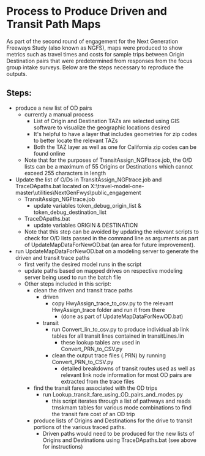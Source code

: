 # Process to Produce Driven and Transit Path Maps

As part of the second round of engagement for the Next Generation Freeways Study (also known as NGFS), maps were produced to show metrics such as travel times and costs for sample trips between Origin Destination pairs that were predetermined from responses from the focus group intake surveys. Below are the steps necessary to reproduce the outputs.

## Steps:
* produce a new list of OD pairs
    * currently a manual process
        * List of Origin and Destination TAZs are selected using GIS software to visualize the geographic locations desired
        * It's helpful to have a layer that includes geometries for zip codes to better locate the relevant TAZs
        * Both the TAZ layer as well as one for California zip codes can be found online
    * Note that for the purposes of TransitAssign_NGFtrace.job, the O/D lists can be a maximum of 55 Origins or Destinations which cannot exceed 255 characters in length
* Update the list of O/Ds in TransitAssign_NGFtrace.job and TraceDApaths.bat located on X:\travel-model-one-master\utilities\NextGenFwys\public_engagement
    * TransitAssign_NGFtrace.job 
        * update variables token_debug_origin_list & token_debug_destination_list
    * TraceDApaths.bat
        * update variables ORIGIN & DESTINATION
    * Note that this step can be avoided by updating the relevant scripts to check for O/D lists passed in the command line as arguments as part of UpdateMapDataForNewOD.bat (an area for future improvement).
* run UpdateMapDataForNewOD.bat on a modeling server to generate the driven and transit trace paths
    * first verify the desired model runs in the script
    * update paths based on mapped drives on respective modeling server being used to run the batch file
    * Other steps included in this script:
        * clean the driven and transit trace paths
            * driven
                * copy HwyAssign_trace_to_csv.py to the relevant HwyAssign_trace folder and run it from there
                    * (done as part of UpdateMapDataForNewOD.bat)
            * transit
                * run Convert_lin_to_csv.py to produce individual ab link tables for all transit lines contained in transitLines.lin
                    * these lookup tables are used in Convert_PRN_to_CSV.py 
                * clean the output trace files (.PRN) by running Convert_PRN_to_CSV.py 
                    * detailed breakdowns of transit routes used as well as relevant link node information for most OD pairs are extracted from the trace files
        * find the transit fares associated with the OD trips
            * run Lookup_transit_fare_using_OD_pairs_and_modes.py
                * this script iterates through a list of pathways and reads trnskmam tables for various mode combinations to find the transit fare cost of an OD trip
        * produce lists of Origins and Destinations for the drive to transit portions of the various traced paths.
            * Driven paths would need to be produced for the new lists of Origins and Destinations using TraceDApaths.bat (see above for instructions)